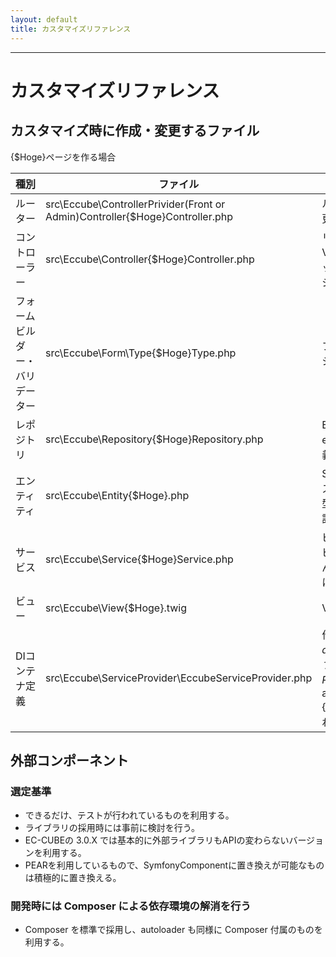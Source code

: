 ```yaml
---
layout: default
title: カスタマイズリファレンス
---
```


---

# カスタマイズリファレンス

## カスタマイズ時に作成・変更するファイル
{$Hoge}ページを作る場合

| 種別 | ファイル | 詳細 |
|------ |-----|------|
| ルーター | src\Eccube\ControllerPrivider\(Front or Admin)Controller\{$Hoge}Controller.php | ルーティングを追加・変更する |
| コントローラー | src\Eccube\Controller\{$Hoge}Controller.php  | リクエストを受けて、Viewを出し分けるロジックを書く、 ビジネスロジックをもたない |
| フォームビルダー・バリデーター | src\Eccube\Form\Type\{$Hoge}Type.php | フォーム項目とバリデーション定義を作成する |
| レポジトリ | src\Eccube\Repository\{$Hoge}Repository.php |  EntityRepositoryをextendsしたClassを定義しておく |
| エンティティ | src\Eccube\Entity\{$Hoge}.php | Setter/Getterを記述, DBスキーマと紐づくため、型の定義などをしっかり記述する|
| サービス | src\Eccube\Service\{$Hoge}Service.php | ビジネスロジックを書く ビジネスロジックはちゃんとしたOOPとなるように記述する |
| ビュー | src\Eccube\View\{$Hoge}.twig |  View |
| DIコンテナ定義 | src\Eccube\ServiceProvider\EccubeServiceProvider.php | 作成したForm\Typeを$app['form.types']に記述する, 利用するRepositoryを$app['eccube.repository.{$hoge}']としてDICにいれる |

## 外部コンポーネント

### 選定基準

* できるだけ、テストが行われているものを利用する。
* ライブラリの採用時には事前に検討を行う。
* EC-CUBEの 3.0.X では基本的に外部ライブラリもAPIの変わらないバージョンを利用する。
* PEARを利用しているもので、SymfonyComponentに置き換えが可能なものは積極的に置き換える。

### 開発時には Composer による依存環境の解消を行う

* Composer を標準で採用し、autoloader も同様に Composer 付属のものを利用する。
